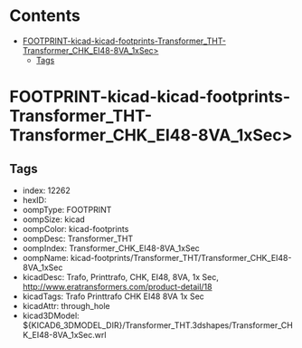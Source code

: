 



Contents
========

* [FOOTPRINT-kicad-kicad-footprints-Transformer_THT-Transformer_CHK_EI48-8VA_1xSec>](#footprint-kicad-kicad-footprints-transformer_tht-transformer_chk_ei48-8va_1xsec)
	* [Tags](#tags)

# FOOTPRINT-kicad-kicad-footprints-Transformer_THT-Transformer_CHK_EI48-8VA_1xSec>

## Tags

- index: 12262
- hexID: 
- oompType: FOOTPRINT
- oompSize: kicad
- oompColor: kicad-footprints
- oompDesc: Transformer_THT
- oompIndex: Transformer_CHK_EI48-8VA_1xSec
- oompName: kicad-footprints/Transformer_THT/Transformer_CHK_EI48-8VA_1xSec
- kicadDesc: Trafo, Printtrafo, CHK, EI48, 8VA, 1x Sec, http://www.eratransformers.com/product-detail/18
- kicadTags: Trafo Printtrafo CHK EI48 8VA 1x Sec
- kicadAttr: through_hole
- kicad3DModel: ${KICAD6_3DMODEL_DIR}/Transformer_THT.3dshapes/Transformer_CHK_EI48-8VA_1xSec.wrl

